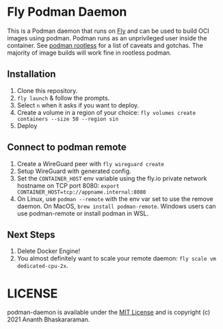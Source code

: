 # Fly Podman Daemon

This is a Podman daemon that runs on [Fly](https://fly.io) and can be used to build OCI images using podman. Podman runs as an unprivileged user inside the container. See [podman rootless](https://github.com/containers/podman/blob/main/rootless.md) for a list of caveats and gotchas. The majority of image builds will work fine in rootless podman.

## Installation
1. Clone this repository.
2. `fly launch` & follow the prompts.
3. Select `n` when it asks if you want to deploy.
4. Create a volume in a region of your choice: `fly volumes create containers --size 50 --region sin`
5. Deploy

## Connect to podman remote
1. Create a WireGuard peer with `fly wireguard create`
2. Setup WireGuard with generated config.
3. Set the `CONTAINER_HOST` env variable using the fly.io private network hostname on TCP port 8080: `export CONTAINER_HOST=tcp://appname.internal:8080`
4. On Linux, use `podman --remote` with the env var set to use the remove daemon. On MacOS, `brew install podman-remote`. Windows users can use podman-remote or install podman in WSL.

## Next Steps
1. Delete Docker Engine!
2. You almost definitely want to scale your remote daemon: `fly scale vm dedicated-cpu-2x`.

# LICENSE
podman-daemon is available under the [MIT License](./LICENSE) and is copyright (c) 2021 Ananth Bhaskararaman.

